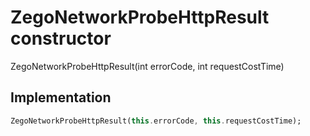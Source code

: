 


# ZegoNetworkProbeHttpResult constructor







ZegoNetworkProbeHttpResult(int errorCode, int requestCostTime)





## Implementation

```dart
ZegoNetworkProbeHttpResult(this.errorCode, this.requestCostTime);
```







